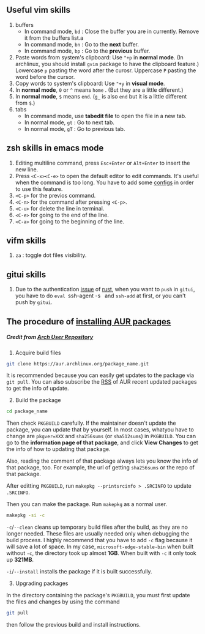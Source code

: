 ## Useful vim skills

1. buffers
    - In command mode, `bd` : Close the buffer you are in currently. Remove it from the buffers list.a
    - In command mode, `bn` : Go to the **next** buffer.
    - In command mode, `bp` : Go to the **previous** buffer.
2. Paste words from system's clipboard: Use `"+p` in **normal mode**. (In archlinux, you should install `gvim` package to have the clipboard feature.) Lowercase `p` pasting the word after the curosr. Uppercase `P` pasting the word before the cursor.
3. Copy words to system's clipboard: Use `"+y` in **visual mode**.
4. In **normal mode**, `0` or `^` means `home` . (But they are a little different.)
5. In **normal mode**, `$` means `end`. (`g_` is also `end` but it is a little different from `$`.)
6. tabs 
    - In command mode, use **tabedit file** to open the file in a new tab.
    - In normal mode, `gt` : Go to next tab.
    - In normal mode, `gT` : Go to previous tab.

## zsh skills in emacs mode

1. Editing multiline command, press `Esc+Enter` or `Alt+Enter` to insert the new line.
2. Press `<C-x><C-e>` to open the default editor to edit commands. It's useful when the command is too long. You have to add some [configs][] in order to use this feature.
3. `<C-p>` for the previos command.
4. `<C-n>` for the command after pressing `<C-p>`.
5. `<C-u>` for delete the line in terminal.
6. `<C-e>` for going to the end of the line.
7. `<C-a>` for going to the beginning of the line.

[configs]: https://github.com/tkuwill/willdezenbookArch_dotfiles/blob/master/.config/.zshrc#L111

## vifm skills

1. `za` : toggle dot files visibility.
 
## gitui skills
1. Due to the authentication [issue][] of [rust][], when you want to `push` in `gitui`, you have to do `eval `ssh-agent -s` ` and `ssh-add` at first, or you can't push by `gitui`.

[issue]: https://bbs.archlinux.org/viewtopic.php?id=270560
[rust]: https://sathia27.github.io/posts/2021/08/19/rust-cargo-resolve-authentication-issue.html

## The procedure of [installing AUR packages][] 
##### Credit from [Arch User Repository][]

1. Acquire build files 
```bash
git clone https://aur.archlinux.org/package_name.git
```
It is recommended because you can easily get updates to the package via `git pull`. You can also subscribe the [RSS][] of AUR recent updated packages to get the info of update.

2. Build the package
```bash
cd package_name
```
Then check `PKGBUILD` carefully. If the maintainer doesn't update the package, you can update that by yourself. In most cases, whatyou have to change are `pkgver=XXX` and `sha256sums` (or `sha512sums`) in `PKGBUILD`. You can go to the **information page of that package**, and click **View Changes** to get the info of how to updating that package.

Also, reading the comment of that package always lets you know the info of that package, too. For example, the url of getting `sha256sums` or the repo of that package.

After editting `PKGBUILD`, run `makepkg --printsrcinfo > .SRCINFO` to update `.SRCINFO`.

Then you can make the package. Run `makepkg` as a normal user.
```bash
makepkg -si -c
```
`-c`/`--clean` cleans up temporary build files after the build, as they are no longer needed. These files are usually needed only when debugging the build process. I highly recommend that you have to add `-c` flag because it will save a lot of space. In my case, `microsoft-edge-stable-bin` when built without `-c`, the directory took up almost **1GB**. When built with `-c` it only took up **321MB**.

`-i`/`--install` installs the package if it is built successfully. 

3. Upgrading packages

In the directory containing the package's `PKGBUILD`, you must first update the files and changes by using the command
```bash
git pull
```
then follow the previous build and install instructions.

[installing AUR packages]: https://wiki.archlinux.org/title/Arch_User_Repository#Acquire_build_files
[RSS]: https://aur.archlinux.org/rss/modified
[Arch User Repository]: https://wiki.archlinux.org/title/Arch_User_Repository

